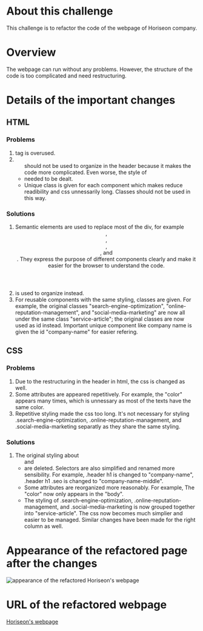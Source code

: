 # About this challenge
This challenge is to refactor the code of the webpage of Horiseon company.

# Overview
The webpage can run without any problems. However, the structure of the code is too complicated and need restructuring.

# Details of the important changes
## HTML
### Problems
1. <div> tag is overused.
2. <ul> should not be used to organize <a> in the header because it makes the code more complicated. Even worse, the style of <li> needed to be dealt.
3.  Unique class is given for each component which makes reduce readibility and css unnessarily long. Classes should not be used in this way.
### Solutions
1. Semantic elements are used to replace most of the div, for example <header>, <nav>, <section>, <article>, and <footer>. They express the purpose of different components clearly and make it easier for the browser to understand the code.
2. <div> is used to organize <a> instead.
3. For reusable components with the same styling, classes are given. For example, the original classes "search-engine-optimization", "online-reputation-management", and "social-media-marketing" are now all under the same class "service-article"; the original classes are now used as id instead. Important unique component like company name is given the id "company-name" for easier refering.

## CSS
### Problems
1. Due to the restructuring in the header in html, the css is changed as well.
2. Some attributes are appeared repetitively. For example, the "color" appears many times, which is unnessary as most of the texts have the same color.
3. Repetitive styling made the css too long. It's not necessary for styling .search-engine-optimization, .online-reputation-management, and .social-media-marketing separatly as they share the same styling.
### Solutions
1. The original styling about <ul> and <li> are deleted. Selectors are also simplified and renamed more sensibility. For example, .header h1 is changed to "company-name", 
.header h1 .seo is changed to "company-name-middle".
2. Some attributes are reorganized more reasonably. For example, The "color" now only appears in the "body".
3. The styling of .search-engine-optimization, .online-reputation-management, and .social-media-marketing is now grouped together into "service-article". The css now becomes much simplier and easier to be managed. Similar changes have been made for the right column as well.

# Appearance of the refactored page after the changes
![appearance of the refactored Horiseon's webpage](./assets/images/webpage.png)

# URL of the refactored webpage
[Horiseon's webpage](https://cckinwest.github.io/refactor-horiseon/)